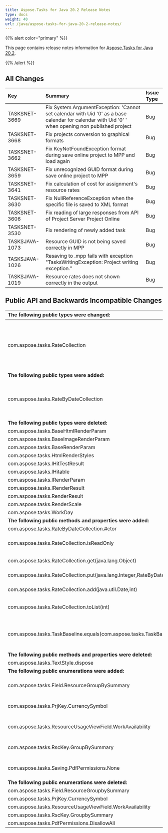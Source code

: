 ```yaml
---
title: Aspose.Tasks for Java 20.2 Release Notes
type: docs
weight: 40
url: /java/aspose-tasks-for-java-20-2-release-notes/
---
```


{{% alert color="primary" %}} 

This page contains release notes information for [Aspose.Tasks for Java 20.2](https://downloads.aspose.com/tasks/java/new-releases/aspose.tasks-for-java-20.2/).

{{% /alert %}} 


## **All Changes**

|**Key**|**Summary**|**Issue Type**|
| :- | :- | :- |
|TASKSNET-3669|Fix System.ArgumentException: 'Cannot set calendar with Uid '0' as a base calendar for calendar with Uid '0' ' when opening non published project|Bug|
|TASKSNET-3668|Fix projects conversion to graphical formats|Bug|
|TASKSNET-3662|Fix KeyNotFoundException format during save online project to MPP and load again|Bug|
|TASKSNET-3659|Fix unrecognized GUID format during save online project to MPP|Bug|
|TASKSNET-3641|Fix calculation of cost for assignment's resource rates|Bug|
|TASKSNET-3630|Fix NullReferenceException when the specific file is saved to XML format|Bug|
|TASKSNET-3606|Fix reading of large responses from API of Project Server Project Online|Bug|
|TASKSNET-3530|Fix rendering of newly added task|Bug|
|TASKSJAVA-1073|Resource GUID is not being saved correctly in MPP|Bug|
|TASKSJAVA-1026|Resaving to .mpp fails with exception "TasksWritingException: Project writing exception."|Bug|
|TASKSJAVA-1019|Resource rates does not shown correctly in the output|Bug|
## **Public API and Backwards Incompatible Changes**

|**The following public types were changed:**|**Description**|
| :- | :- |
|com.aspose.tasks.RateCollection|From this version, the RateCollection is incompatible with its previous version. It implements java.util.Map<Integer, RateByDateCollection> but not java.util.List<Rate>.|
|**The following public types were added:**|**Description**|
|com.aspose.tasks.RateByDateCollection|Represents a collection which mappings of java.util.Date to com.aspose.tasks.Rate objects.|
|**The following public types were deleted:**|**Description**|
|com.aspose.tasks.BaseHtmlRenderParam||
|com.aspose.tasks.BaseImageRenderParam||
|com.aspose.tasks.BaseRenderParam||
|com.aspose.tasks.HtmlRenderStyles||
|com.aspose.tasks.IHitTestResult||
|com.aspose.tasks.IHitable||
|com.aspose.tasks.IRenderParam||
|com.aspose.tasks.IRenderResult||
|com.aspose.tasks.RenderResult||
|com.aspose.tasks.RenderScale||
|com.aspose.tasks.WorkDay||
|**The following public methods and properties were added:**|**Description**|
|com.aspose.tasks.RateByDateCollection.#ctor||
|com.aspose.tasks.RateCollection.isReadOnly|Gets a value indicating whether the collection is read-only.|
|com.aspose.tasks.RateCollection.get(java.lang.Object)|Gets the element with the specified key.|
|com.aspose.tasks.RateCollection.put(java.lang.Integer,RateByDateCollection)|Sets the element with the specified key.|
|com.aspose.tasks.RateCollection.add(java.util.Date,int)|Adds a new <see cref="T:com.aspose.tasks.Rate" /> instance to this collection.|
|com.aspose.tasks.RateCollection.toList(int)|Converts the RateCollection object to a list of <see cref="T:com.aspose.tasks.Rate" /> objects.|
|com.aspose.tasks.TaskBaseline.equals(com.aspose.tasks.TaskBaseline)|Returns a value indicating whether this instance is equal to the specified TaskBaseline object.|
|**The following public methods and properties were deleted:**|**Description**|
|com.aspose.tasks.TextStyle.dispose||
|**The following public enumerations were added:**|**Description**|
|com.aspose.tasks.Field.ResourceGroupBySummary|Represents the Group by Summary (Resource) field.|
|com.aspose.tasks.PrjKey.CurrencySymbol|Represents the CurrencySymbol (Project) field.|
|com.aspose.tasks.ResourceUsageViewField.WorkAvailability|Indicates Work Availability resource usage view field.|
|com.aspose.tasks.RscKey.GroupBySummary|Represents the Group by Summary (Resource) field.|
|com.aspose.tasks.Saving.PdfPermissions.None|Specifies permissions to use for accessing a PDF document.|
|**The following public enumerations were deleted:**|**Description**|
|com.aspose.tasks.Field.ResourceGroupbySummary||
|com.aspose.tasks.PrjKey.CurrencySymbol||
|com.aspose.tasks.ResourceUsageViewField.WorkAvailability||
|com.aspose.tasks.RscKey.GroupbySummary||
|com.aspose.tasks.PdfPermissions.DisallowAll||

